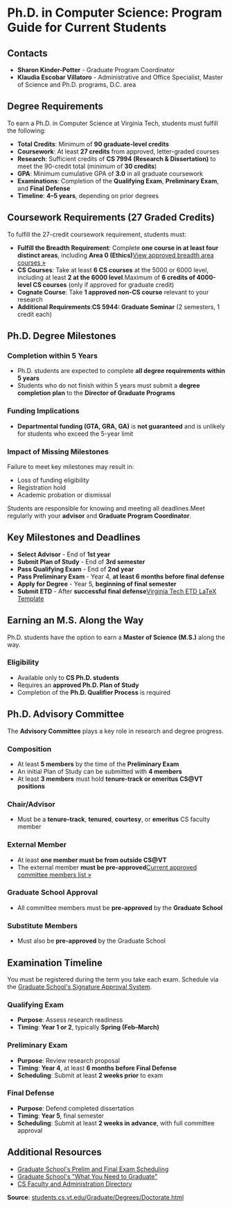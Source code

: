 # Ph.D. in Computer Science: Program Guide for Current Students

## Contacts

- **Sharon Kinder-Potter** - Graduate Program Coordinator
- **Klaudia Escobar Villatoro** - Administrative and Office Specialist, Master of Science and Ph.D. programs, D.C. area

## Degree Requirements

To earn a Ph.D. in Computer Science at Virginia Tech, students must fulfill the following:

- **Total Credits**: Minimum of **90 graduate-level credits**
- **Coursework**: At least **27 credits** from approved, letter-graded courses
- **Research**: Sufficient credits of **CS 7994 (Research & Dissertation)** to meet the 90-credit total (minimum of **30 credits**)
- **GPA**: Minimum cumulative GPA of **3.0** in all graduate coursework
- **Examinations**: Completion of the **Qualifying Exam**, **Preliminary Exam**, and **Final Defense**
- **Timeline**: **4–5 years**, depending on prior degrees

## Coursework Requirements (27 Graded Credits)

To fulfill the 27-credit coursework requirement, students must:

- **Fulfill the Breadth Requirement**: Complete **one course in at least four distinct areas**, including **Area 0 (Ethics)**[View approved breadth area courses »](https://students.cs.vt.edu/Graduate/Degrees/Doctorate.html)
- **CS Courses**: Take at least **6 CS courses** at the 5000 or 6000 level, including at least **2 at the 6000 level**.Maximum of **6 credits of 4000-level CS courses** (only if approved for graduate credit)
- **Cognate Course**: Take **1 approved non-CS course** relevant to your research
- **Additional Requirements**:**CS 5944: Graduate Seminar** (2 semesters, 1 credit each)

## Ph.D. Degree Milestones

### Completion within 5 Years

- Ph.D. students are expected to complete **all degree requirements within 5 years**
- Students who do not finish within 5 years must submit a **degree completion plan** to the **Director of Graduate Programs**

### Funding Implications

- **Departmental funding (GTA, GRA, GA)** is **not guaranteed** and is unlikely for students who exceed the 5-year limit

### Impact of Missing Milestones

Failure to meet key milestones may result in:

- Loss of funding eligibility
- Registration hold
- Academic probation or dismissal

Students are responsible for knowing and meeting all deadlines.Meet regularly with your **advisor** and **Graduate Program Coordinator**.

## Key Milestones and Deadlines

- **Select Advisor** - End of **1st year**
- **Submit Plan of Study** - End of **3rd semester**
- **Pass Qualifying Exam** - End of **2nd year**
- **Pass Preliminary Exam** - Year 4, **at least 6 months before final defense**
- **Apply for Degree** - Year 5, **beginning of final semester**
- **Submit ETD** - After **successful final defense**[Virginia Tech ETD LaTeX Template](https://www.overleaf.com/latex/templates/virginia-tech-etd-template/cpqhbscstfrx#.WusPwtMvxBw)

## Earning an M.S. Along the Way

Ph.D. students have the option to earn a **Master of Science (M.S.)** along the way.

### Eligibility

- Available only to **CS Ph.D. students**
- Requires an **approved Ph.D. Plan of Study**
- Completion of the **Ph.D. Qualifier Process** is required

## Ph.D. Advisory Committee

The **Advisory Committee** plays a key role in research and degree progress.

### Composition

- At least **5 members** by the time of the **Preliminary Exam**
- An initial Plan of Study can be submitted with **4 members**
- At least **3 members** must hold **tenure-track or emeritus CS@VT positions**

### Chair/Advisor

- Must be a **tenure-track**, **tenured**, **courtesy**, or **emeritus** CS faculty member

### External Member

- At least **one member must be from outside CS@VT**
- The external member **must be pre-approved**[Current approved committee members list »](https://students.cs.vt.edu/Graduate/Degrees/Doctorate.html)

### Graduate School Approval

- All committee members must be **pre-approved** by the **Graduate School**

### Substitute Members

- Must also be **pre-approved** by the Graduate School

## Examination Timeline

You must be registered during the term you take each exam. Schedule via the [Graduate School's Signature Approval System](https://graduateschool.vt.edu/academics/what-you-need/etd.html).

### Qualifying Exam

- **Purpose**: Assess research readiness
- **Timing**: **Year 1 or 2**, typically **Spring (Feb–March)**

### Preliminary Exam

- **Purpose**: Review research proposal
- **Timing**: **Year 4**, at least **6 months before Final Defense**
- **Scheduling**: Submit at least **2 weeks prior** to exam

### Final Defense

- **Purpose**: Defend completed dissertation
- **Timing**: **Year 5**, final semester
- **Scheduling**: Submit at least **2 weeks in advance**, with full committee approval

## Additional Resources

- [Graduate School's Prelim and Final Exam Scheduling](https://graduateschool.vt.edu/academics/what-you-need/etd.html)
- [Graduate School's "What You Need to Graduate"](https://graduateschool.vt.edu/academics/what-you-need.html)
- [CS Faculty and Administration Directory](https://cs.vt.edu/People/Faculty.html)

**Source**: [students.cs.vt.edu/Graduate/Degrees/Doctorate.html](https://students.cs.vt.edu/Graduate/Degrees/Doctorate.html)